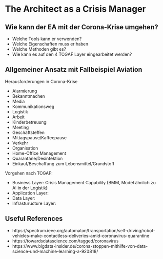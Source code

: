 ﻿# The Architect as a Crisis Manager

<h2> Wie kann der EA mit der Corona-Krise umgehen? </h2>
<ul> 
<li> Welche Tools kann er verwenden? </li>
<li> Welche Eigenschaften muss er haben </li>
<li> Welche Methoden gibt es? </li>
<li> Wie kann es auf den 4 TOGAF Layer eingearbeitet werden? </li>
</ul>

<h2>Allgemeiner Ansatz mit Fallbeispiel Aviation </h2>
Herausforderungen in Corona-Krise</br>
<ul>
	<li>Alarmierung</li> 
	<li>Bekanntmachen</li>
	<li>Media</li> 
	<li>Kommunikationsweg</li>
	<li>Logistik</li>
	<li>Arbeit</li>
	<li>Kinderbetreuung</li>
	<li>Meeting</li>
	<li>Geschäftsteffen</li>
	<li>Mittagspause/Kaffeepause</li>
	<li>Verkehr</li>
	<li>Organisation</li>
	<li>Home-Office Management</li>
	<li>Quarantäne/Desinfektion</li>
	<li>Einkauf/Beschaffung zum Lebensmittel/Grundstoff</li>
</ul>

Vorgehen nach TOGAF: </br>
<ul>
<li> Business Layer: Crisis Management Capability (BMM, Model ähnlich zu AI in der Logistik) </li>
<li> Application Layer: </li>
<li> Data Layer: </li>
<li> Infrasturucture Layer: </li>  
</ul>

<h2>Useful References</h2>

<ul>
  <li> https://spectrum.ieee.org/automaton/transportation/self-driving/robot-vehicles-make-contactless-deliveries-amid-coronavirus-quarantine </li>
  <li>https://towardsdatascience.com/tagged/coronavirus</li>
  <li>https://www.bigdata-insider.de/corona-stoppen-mithilfe-von-data-science-und-machine-learning-a-920818/</li>
</ul>
